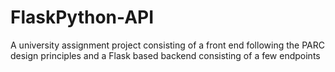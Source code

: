 # FlaskPython-API
A university assignment project consisting of a front end following the PARC design principles and a Flask based backend consisting of a few endpoints 

